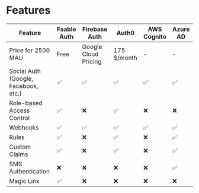 # Features

| Feature                              | Faable Auth | Firebase Auth        | Auth0       | AWS Cognito | Azure AD |
| ------------------------------------ | ----------- | -------------------- | ----------- | ----------- | -------- |
| Price for 2500 MAU                   | Free        | Google Cloud Pricing | 175 $/month | -           | -        |
| Social Auth (Google, Facebook, etc.) | ✅          | ✅                   | ✅          | ✅          | ✅       |
| Role-based Access Control            | ✅          | ❌                   | ✅          | ❌          | ❌       |
| Webhooks                             | ✅          | ✅                   | ✅          | ✅          | ✅       |
| Rules                                | ✅          | ❌                   | ✅          | ❌          | ✅       |
| Custom Claims                        | ✅          | ❌                   | ✅          | ❌          | ✅       |
| SMS Authentication                   | ❌          | ❌                   | ❌          | ❌          | ✅       |
| Magic Link                           | ✅          | ❌                   | ❌          | ❌          | ❌       |
